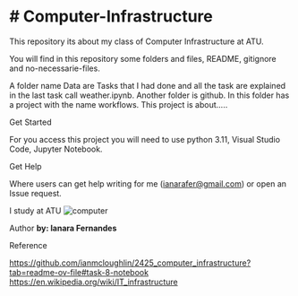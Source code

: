 # # Computer-Infrastructure

This repository its about my class of Computer Infrastructure at ATU.

You will find in this repository some folders and files, README, gitignore and no-necessarie-files.

A folder name Data are Tasks that I had done and all the task are explained in the last task call weather.ipynb.
Another folder is github. In this folder has a project with the name workflows. This project is about.....



Get Started 

For you access this project you will need to use python 3.11, Visual Studio Code, Jupyter Notebook. 

  

Get Help 

Where users can get help writing for me (ianarafer@gmail.com) or open an Issue request.  

  I study at ATU
![computer](https://upload.wikimedia.org/wikipedia/commons/6/69/Wikimedia_Foundation_Servers-8055_35.jpg)

Author 
**by: Ianara Fernandes**

Reference

https://github.com/ianmcloughlin/2425_computer_infrastructure?tab=readme-ov-file#task-8-notebook
https://en.wikipedia.org/wiki/IT_infrastructure